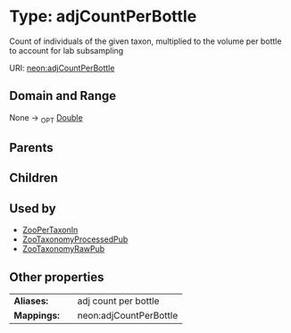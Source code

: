 
# Type: adjCountPerBottle


Count of individuals of the given taxon, multiplied to the volume per bottle to account for lab subsampling

URI: [neon:adjCountPerBottle](https://data.neonscience.org/adjCountPerBottle)


## Domain and Range

None ->  <sub>OPT</sub> [Double](types/Double.md)

## Parents


## Children


## Used by

 * [ZooPerTaxonIn](ZooPerTaxonIn.md)
 * [ZooTaxonomyProcessedPub](ZooTaxonomyProcessedPub.md)
 * [ZooTaxonomyRawPub](ZooTaxonomyRawPub.md)

## Other properties

|  |  |  |
| --- | --- | --- |
| **Aliases:** | | adj count per bottle |
| **Mappings:** | | neon:adjCountPerBottle |

